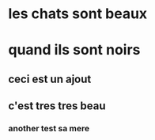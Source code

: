 # les chats sont beaux 
# quand ils sont noirs 

## ceci est un ajout

## c'est tres tres beau

### another test sa mere
